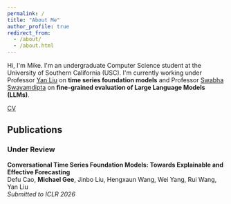 ```yaml
---
permalink: /
title: "About Me"
author_profile: true
redirect_from: 
  - /about/
  - /about.html
---
```


Hi, I'm Mike. I'm an undergraduate Computer Science student at the University of Southern California (USC). I'm currently working under Professor [Yan Liu](https://sites.google.com/view/yanliu-ai/home) on **time series foundation models** and Professor [Swabha Swayamdipta](https://swabhs.com/) on **fine-grained evaluation of Large Language Models (LLMs)**.

[CV](/files/Mike_Gee_CV.pdf)

## Publications

### Under Review

**Conversational Time Series Foundation Models: Towards Explainable and Effective Forecasting**  
Defu Cao, **Michael Gee**, Jinbo Liu, Hengxaun Wang, Wei Yang, Rui Wang, Yan Liu  
*Submitted to ICLR 2026*
